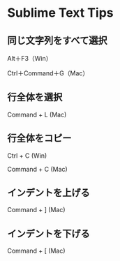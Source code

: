 # Sublime Text Tips

## 同じ文字列をすべて選択
Alt＋F3（Win）

Ctrl＋Command＋G（Mac）

## 行全体を選択

Command + L (Mac)

## 行全体をコピー
Ctrl + C (Win)

Command + C (Mac)

## インデントを上げる

Command + ] (Mac)

## インデントを下げる

Command + [ (Mac)